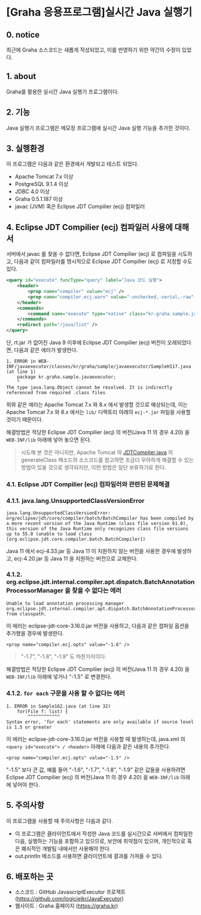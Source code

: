 # [Graha 응용프로그램]실시간 Java 실행기

## 0. notice

최근에 Graha 소스코드는 새롭게 작성되었고,
이를 반영하기 위한 약간의 수정이 있었다.

## 1. about

Graha를 활용한 실시간 Java 실행기 프로그램이다.  

## 2. 기능

Java 실행기 프로그램은 메모장 프로그램에 실시간 Java 실행 기능을 추가한 것이다.

## 3. 실행환경

이 프로그램은 다음과 같은 환경에서 개발되고 테스트 되었다.

- Apache Tomcat 7.x 이상
- PostgreSQL 9.1.4 이상
- JDBC 4.0 이상
- Graha 0.5.1.187 이상
- javac (JVM) 혹은 Eclipse JDT Compilier (ecj) 컴파일러

## 4. Eclipse JDT Compilier (ecj) 컴파일러 사용에 대해서

서버에서 javac 를 찾을 수 없다면,
Eclipse JDT Compilier (ecj) 로 컴파일을 시도하고,
다음과 같이 컴파일러를 명시적으로 Eclipse JDT Compilier (ecj) 로 지정할 수도 있다.

```xml
<query id="execute" funcType="query" label="Java 코드 실행">
	<header>
		<prop name="compiler" value="ecj" />
		<prop name="compiler.ecj.warn" value="-unchecked,-serial,-raw" />
	</header>
	<commands>
		<command name="execute" type="native" class="kr.graha.sample.javaexecutor.JavaExecutorProcessorImpl" />
	</commands>
	<redirect path="/java/list" />
</query>
```

단, rt.jar 가 없어진 Java 9 이후에
Eclipse JDT Compilier (ecj) 버전이 오래되었다면,
다음과 같은 에러가 발생한다.

```
1. ERROR in WEB-INF/javaexecutor/classes/kr/graha/sample/javaexecutor/SampleH117.java (at line 1)
	package kr.graha.sample.javaexecutor;
	^
The type java.lang.Object cannot be resolved. It is indirectly referenced from required .class files
```

위와 같은 에러는 Apache Tomcat 7.x 와 8.x 에서 발생할 것으로 예상되는데,
이는 Apache Tomcat 7.x 와 8.x 에서는 ```lib/``` 디렉토리 아래의 ```ecj-*.jar``` 파일을 사용할 것이기 때문이다.

해결방법은 적당한 Eclipse JDT Compilier (ecj) 의 버전(Java 11 의 경우 4.20) 을 ```WEB-INF/lib``` 아래에 넣어 놓으면 된다.

> 시도해 본 것은 아니지만,
> Apache Tomcat 의 [JDTCompiler.java](https://github.com/apache/tomcat/blob/main/java/org/apache/jasper/compiler/JDTCompiler.java) 의 generateClass 메소드의 소스코드를 참고하면
> 조금더 우아하게 해결할 수 있는 방법이 있을 것으로 생각되지만, 이런 방법은 일단 보류하기로 한다.

### 4.1. Eclipse JDT Compilier (ecj) 컴파일러와 관련된 문제해결

### 4.1.1. java.lang.UnsupportedClassVersionError

```
java.lang.UnsupportedClassVersionError: org/eclipse/jdt/core/compiler/batch/BatchCompiler has been compiled by a more recent version of the Java Runtime (class file version 61.0), this version of the Java Runtime only recognizes class file versions up to 55.0 (unable to load class [org.eclipse.jdt.core.compiler.batch.BatchCompiler])
```

Java 11 에서 ecj-4.33.jar 등 Java 11 이 지원하지 않는 버전을 사용한 경우에 발생하고, ecj-4.20.jar 등 Java 11 을 지원하는 버전으로 교체한다.

### 4.1.2. org.eclipse.jdt.internal.compiler.apt.dispatch.BatchAnnotationProcessorManager 을 찾을 수 없다는 에러

```
Unable to load annotation processing manager org.eclipse.jdt.internal.compiler.apt.dispatch.BatchAnnotationProcessorManager from classpath.
```

이 에러는 eclipse-jdt-core-3.16.0.jar 버전을 사용하고, 다음과 같은 컴파일 옵션을 추가했을 경우에 발생한다.

```
<prop name="compiler.ecj.opts" value="-1.6" />
```

> "-1.7", "-1.8", "-1.9" 도 마찬가지이다.

해결방법은 적당한 Eclipse JDT Compilier (ecj) 의 버전(Java 11 의 경우 4.20) 을 ```WEB-INF/lib``` 아래에 넣거나 "-1.5" 로 변경한다.

### 4.1.2. ```for each``` 구문을 사용 할 수 없다는 에러

```
1. ERROR in Sample162.java (at line 32)
	for(File f: list) {
	    ^^^^^^^^^^^^
Syntax error, 'for each' statements are only available if source level is 1.5 or greater
```

이 에러는 eclipse-jdt-core-3.16.0.jar 버전을 사용할 때 발생하는데,
java.xml 의 ```<query id="execute"> / <header>``` 아래에 다음과 같은 내용의 추가한다.

```
<prop name="compiler.ecj.opts" value="-1.5" />
```

"-1.5" 보다 큰 값, 예를 들어 "-1.6", "-1.7", "-1.8", "-1.9" 같은 값들을 사용하려면
Eclipse JDT Compilier (ecj) 의 버전(Java 11 의 경우 4.20) 을 ```WEB-INF/lib``` 아래에 넣어야 한다.

## 5. 주의사항

이 프로그램을 사용할 때 주의사항은 다음과 같다.

- 이 프로그램은 클라이언트에서 작성한 Java 코드를 실시간으로 서버에서 컴파일한 다음, 실행하는 기능을 포함하고 있으므로, 보안에 취약점이 있으며, 개인적으로 혹은 폐쇠적인 개발팀 내에서만 사용해야 한다.
- out.println 메소드를 사용하면 클라이언트에 결과를 가져올 수 있다.

## 6. 배포하는 곳

* 소스코드 : GitHub JavascriptExecutor 프로젝트 (https://github.com/logicielkr/JavaExecutor)
* 웹사이트 : Graha 홈페이지 (https://graha.kr)